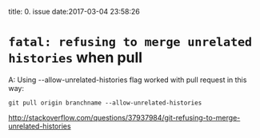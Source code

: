 title: 0. issue
date:2017-03-04 23:58:26

# `fatal: refusing to merge unrelated histories` when pull
A: Using --allow-unrelated-histories flag worked with pull request in this way:
```
git pull origin branchname --allow-unrelated-histories
```
http://stackoverflow.com/questions/37937984/git-refusing-to-merge-unrelated-histories
